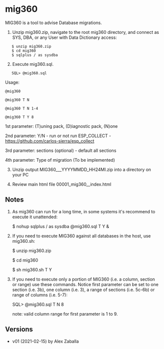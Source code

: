 # mig360

MIG360 is a tool to advise Database migrations.

1. Unzip mig360.zip, navigate to the root mig360 directory, and connect as SYS, 
   DBA, or any User with Data Dictionary access:

```
   $ unzip mig360.zip
   $ cd mig360
   $ sqlplus / as sysdba
```

2. Execute mig360.sql.

```
   SQL> @mig360.sql
```

Usage: 

```
@mig360

@mig360 T N

@mig360 T N 1-4

@mig360 T Y 8
```

1st parameter: (T)uning pack, (D)iagnostic pack, (N)one

2nd parameter: Y/N - run or not run ESP_COLLECT - https://github.com/carlos-sierra/esp_collect

3rd parameter: sections (optional) - default all sections

4th parameter: Type of migration (To be implemented)



3. Unzip output MIG360_<dbname>_<host>_YYYYMMDD_HH24MI.zip into a directory on your PC

4. Review main html file 00001_mig360_<dbname>_index.html



## Notes ##

1. As mig360 can run for a long time, in some systems it's recommend to execute it unattended:

   $ nohup sqlplus / as sysdba @mig360.sql T Y &

2. If you need to execute MIG360 against all databases in the host, use mig360.sh:

   $ unzip mig360.zip
   
   $ cd mig360
   
   $ sh mig360.sh T Y
   
   
3. If you need to execute only a portion of MIG360 (i.e. a column, section or range) use 
   these commands. Notice first parameter can be set to one section (i.e. 3b),
   one column (i.e. 3), a range of sections (i.e. 5c-6b) or range of columns (i.e. 5-7):

   SQL> @mig360.sql T N 8
   
   note: valid column range for first parameter is 1 to 9. 


## Versions ##
* v01 (2021-02-15) by Alex Zaballa
